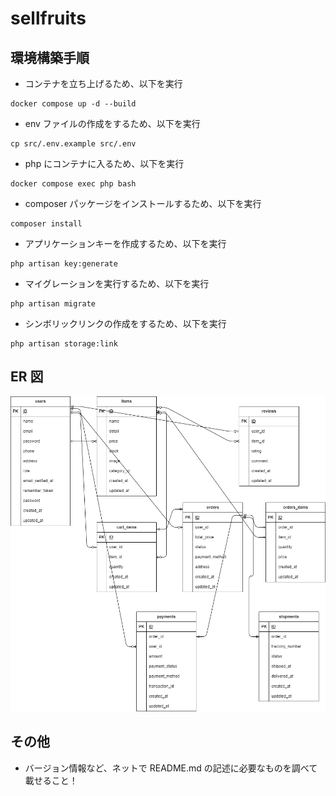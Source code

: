 # sellfruits

## 環境構築手順

-   コンテナを立ち上げるため、以下を実行

```
docker compose up -d --build
```

-   env ファイルの作成をするため、以下を実行

```
cp src/.env.example src/.env
```

-   php にコンテナに入るため、以下を実行

```
docker compose exec php bash
```

-   composer パッケージをインストールするため、以下を実行

```
composer install
```

-   アプリケーションキーを作成するため、以下を実行

```
php artisan key:generate
```

-   マイグレーションを実行するため、以下を実行

```
php artisan migrate
```

-   シンボリックリンクの作成をするため、以下を実行

```
php artisan storage:link
```

## ER 図

![ER図](./sellfruits.png)


## その他

-   バージョン情報など、ネットで README.md の記述に必要なものを調べて載せること！